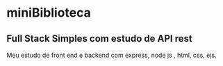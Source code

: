 # miniBiblioteca

<h2> Full Stack Simples com estudo de API rest</h2>
<p> Meu estudo de front end e backend com express, node js , html, css, ejs. </p>

